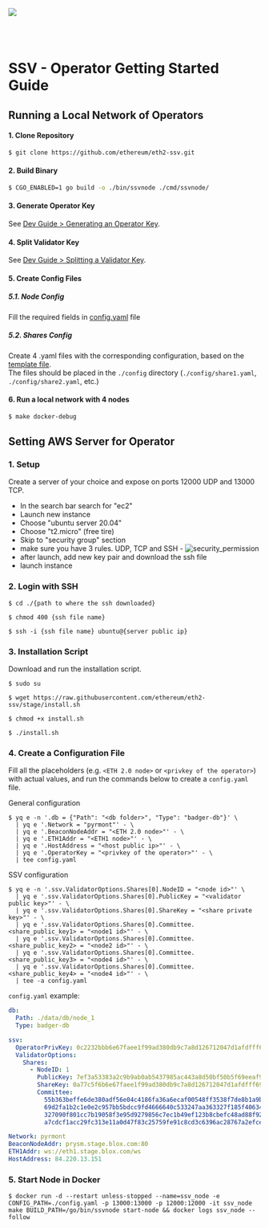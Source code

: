 [<img src="./resources/bloxstaking_header_image.png" >](https://www.bloxstaking.com/)

<br>
<br>

# SSV - Operator Getting Started Guide

## Running a Local Network of Operators

#### 1. Clone Repository

```bash
$ git clone https://github.com/ethereum/eth2-ssv.git
```

#### 2. Build Binary

```bash
$ CGO_ENABLED=1 go build -o ./bin/ssvnode ./cmd/ssvnode/
```

#### 3. Generate Operator Key

See [Dev Guide > Generating an Operator Key](./DEV_GUIDE.md#generating-an-operator-key).

#### 4. Split Validator Key

See [Dev Guide > Splitting a Validator Key](./DEV_GUIDE.md#splitting-a-validator-key).

#### 5. Create Config Files

  ##### 5.1. Node Config

  Fill the required fields in [config.yaml](../config/config.yaml) file

  ##### 5.2. Shares Config

  Create 4 .yaml files with the corresponding configuration, based on the [template file](../config/example_share.yaml). \
  The files should be placed in the `./config` directory (`./config/share1.yaml`, `./config/share2.yaml`, etc.)

#### 6. Run a local network with 4 nodes
```bash
$ make docker-debug 
```

## Setting AWS Server for Operator

### 1. Setup

Create a server of your choice and expose on ports 12000 UDP and 13000 TCP.
- In the search bar search for "ec2"
- Launch new instance
- Choose "ubuntu server 20.04"
- Choose "t2.micro" (free tire)
- Skip to "security group" section
- make sure you have 3 rules. UDP, TCP and SSH -
  ![security_permission](./resources/security_permission.png)
- after launch, add new key pair and download the ssh file
- launch instance

### 2. Login with SSH

```
$ cd ./{path to where the ssh downloaded}

$ chmod 400 {ssh file name}

$ ssh -i {ssh file name} ubuntu@{server public ip}
```

### 3. Installation Script

Download and run the installation script.

```
$ sudo su

$ wget https://raw.githubusercontent.com/ethereum/eth2-ssv/stage/install.sh

$ chmod +x install.sh

$ ./install.sh
```

### 4. Create a Configuration File

Fill all the placeholders (e.g. `<ETH 2.0 node>` or `<privkey of the operator>`) with actual values,
and run the commands below to create a `config.yaml` file.

General configuration
```
$ yq e -n '.db = {"Path": "<db folder>", "Type": "badger-db"}' \
  | yq e '.Network = "pyrmont"' - \
  | yq e '.BeaconNodeAddr = "<ETH 2.0 node>"' - \
  | yq e '.ETH1Addr = "<ETH1 node>"' - \
  | yq e '.HostAddress = "<host public ip>"' - \
  | yq e '.OperatorKey = "<privkey of the operator>"' - \
  | tee config.yaml
```

SSV configuration
```
$ yq e -n '.ssv.ValidatorOptions.Shares[0].NodeID = "<node id>"' \
  | yq e '.ssv.ValidatorOptions.Shares[0].PublicKey = "<validator public key>"' - \
  | yq e '.ssv.ValidatorOptions.Shares[0].ShareKey = "<share private key>"' - \
  | yq e '.ssv.ValidatorOptions.Shares[0].Committee.<share_public_key1> = "<node1 id>"' - \
  | yq e '.ssv.ValidatorOptions.Shares[0].Committee.<share_public_key2> = "<node2 id>"' - \
  | yq e '.ssv.ValidatorOptions.Shares[0].Committee.<share_public_key3> = "<node4 id>"' - \
  | yq e '.ssv.ValidatorOptions.Shares[0].Committee.<share_public_key4> = "<node4 id>"' - \
  | tee -a config.yaml
```



`config.yaml` example:

```yaml
db:
  Path: ./data/db/node_1
  Type: badger-db

ssv:
  OperatorPrivKey: 0c2232bbb6e67faee1f99ad380db9c7a8d126712047d1afdfff696bb9cf04456
  ValidatorOptions:
    Shares:
      - NodeID: 1
        PublicKey: 7ef3a53383a2c9b9ab0ab5437985ac443a8d50bf50b5f69eeaf9850285aeaad703beff14e3d15b4e6b5702f446a97db4
        ShareKey: 0a77c5f6b6e67faee1f99ad380db9c7a8d126712047d1afdfff696bb9cf08db4
        Committee:
          55b363beffe6de380adf56e04c4186fa36a6ecaf00548ff3538f7de8b1a9b58a826771436640af6038a57a2d79c8ae11: 1
          69d2fa1b2c1e0e2c957bb5bdcc9fd4666640c533247aa363327f185f406344d6e5cb142bcaff6b87ff571113cc71669f: 2
          327090f801cc7b19058f3e95d9279856c7ec1b49ef123b8cbefc48ad88f925eba8eeec3c19668d21cb036b1a37ef05be: 3
          a7cdcf1acc29fc313e11a0d47f83c25759fe91c8cd3c6396ac28767a2efce4e5af7777a66a55634a03fe0372549b725c: 4

Network: pyrmont
BeaconNodeAddr: prysm.stage.blox.com:80
ETH1Addr: ws://eth1.stage.blox.com/ws
HostAddress: 84.220.13.151
```

### 5. Start Node in Docker

```
$ docker run -d --restart unless-stopped --name=ssv_node -e CONFIG_PATH=./config.yaml -p 13000:13000 -p 12000:12000 -it ssv_node make BUILD_PATH=/go/bin/ssvnode start-node && docker logs ssv_node --follow
```